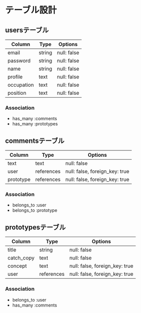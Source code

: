 # テーブル設計

## usersテーブル

| Column     | Type   | Options     |
| --------   | ------ | ----------- |
| email      | string | null: false |
| password   | string | null: false |
| name       | string | null: false |
| profile    | text   | null: false |
| occupation | text   | null: false |
| position   | text   | null: false |

### Association

- has_many :comments
- has_many :prototypes

## commentsテーブル

| Column    | Type       | Options                        |
| --------  | ---------- | ------------------------------ |
| text      | text       | null: false                    |
| user      | references | null: false, foreign_key: true |
| prototype | references | null: false, foreign_key: true |

### Association

- belongs_to :user
- belongs_to :prototype

## prototypesテーブル

| Column     | Type       | Options                        |
| --------   | ---------- | ------------------------------ |
| title      | string     | null: false                    |
| catch_copy | text       | null: false                    |
| concept    | text       | null: false, foreign_key: true |
| user       | references | null: false, foreign_key: true |

### Association

- belongs_to :user
- has_many :comments